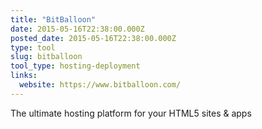 ```yaml
---
title: "BitBalloon"
date: 2015-05-16T22:38:00.000Z
posted_date: 2015-05-16T22:38:00.000Z
type: tool
slug: bitballoon
tool_type: hosting-deployment
links:
  website: https://www.bitballoon.com/
---
```

The ultimate hosting platform for your HTML5 sites & apps




